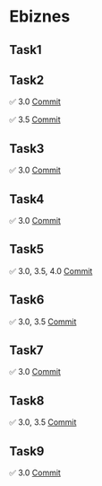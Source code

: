 # Ebiznes
## Task1
## Task2
✅ 3.0 [Commit](https://github.com/Pablito123qwe/Ebiznes/commit/bc7798413025dc2cca82b38a96a6cb659061ee84)

✅ 3.5 [Commit](https://github.com/Pablito123qwe/Ebiznes/commit/f6b484349047ca940b68c67f911977d074aad3c4)

## Task3
✅ 3.0 [Commit](https://github.com/Pablito123qwe/Ebiznes/commit/43707917f244a63725f66784484c35731761619e)

## Task4
✅ 3.0 [Commit](https://github.com/Pablito123qwe/Ebiznes/commit/2da7d346e63542cdaddbbb8ae167b198dc2f6fd5)

## Task5
✅ 3.0, 3.5, 4.0 [Commit](https://github.com/Pablito123qwe/Ebiznes/commit/dfb10fb4351f002ad20e307b421894c8d631e0e0)

## Task6
✅ 3.0, 3.5 [Commit](https://github.com/Pablito123qwe/Ebiznes/commit/7821c883b2e9a4728ca2c816b777b8c796b1aaa8)

## Task7
✅ 3.0 [Commit](https://github.com/Pablito123qwe/Ebiznes/commit/d338f62293e5b62a9a0618225cc4721b09ad340e)

## Task8
✅ 3.0, 3.5 [Commit](https://github.com/Pablito123qwe/Ebiznes/commit/b57470865e8c12f150fb9be0f09051bd3e78fbfb)

## Task9
✅ 3.0 [Commit](https://github.com/Pablito123qwe/Ebiznes/commit/c4d67268ec098e7c200139ed0dd8330db72b4c6b)
